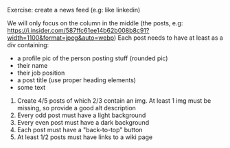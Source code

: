 Exercise: create a news feed (e.g: like linkedin)

We will only focus on the column in the middle (the posts, e.g: https://i.insider.com/587ffc61ee14b62b008b8c91?width=1100&format=jpeg&auto=webp)
Each post needs to have at least as a div containing:

- a profile pic of the person posting stuff (rounded pic)
- their name
- their job position
- a post title (use proper heading elements)
- some text

1. Create 4/5 posts of which 2/3 contain an img. At least 1 img must be missing, so provide a good alt description
2. Every odd post must have a light background
3. Every even post must have a dark background
4. Each post must have a "back-to-top" button
5. At least 1/2 posts must have links to a wiki page
